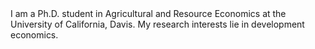 <br><br>
I am a Ph.D. student in Agricultural and Resource Economics at the University of California, Davis. My research interests lie in development economics.